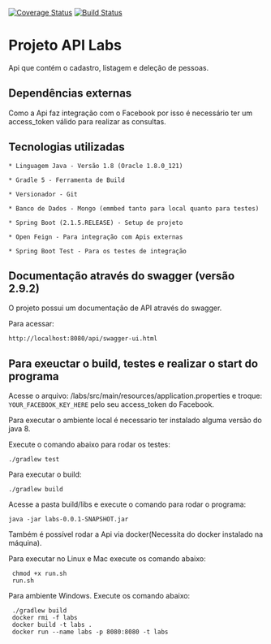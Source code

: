 [![Coverage Status](https://coveralls.io/repos/github/aoliveiradias/labs/badge.svg?branch=master)](https://coveralls.io/github/aoliveiradias/labs?branch=master) 
[![Build Status](https://travis-ci.com/aoliveiradias/labs.svg?branch=master)](https://travis-ci.com/aoliveiradias/labs)

# Projeto API Labs

Api que contém o cadastro, listagem e deleção de pessoas.

## Dependências externas

Como a Api faz integração com o Facebook por isso é necessário ter um access_token válido para realizar as consultas.

## Tecnologias utilizadas

    * Linguagem Java - Versão 1.8 (Oracle 1.8.0_121)
    
    * Gradle 5 - Ferramenta de Build
    
    * Versionador - Git
    
    * Banco de Dados - Mongo (emmbed tanto para local quanto para testes)
    
    * Spring Boot (2.1.5.RELEASE) - Setup de projeto
    
    * Open Feign - Para integração com Apis externas
    
    * Spring Boot Test - Para os testes de integração

## Documentação através do swagger (versão 2.9.2)

O projeto possui um documentação de API através do swagger.

Para acessar:

``http://localhost:8080/api/swagger-ui.html``

## Para exeuctar o build, testes e realizar o start do programa

Acesse o arquivo:
/labs/src/main/resources/application.properties e troque: `YOUR_FACEBOOK_KEY_HERE` pelo seu access_token do Facebook.

Para executar o ambiente local é necessario ter instalado alguma versão do java 8.

Execute o comando abaixo para rodar os testes:

```
./gradlew test
```

Para executar o build:

```
./gradlew build
```

Acesse a pasta build/libs e execute o comando para rodar o programa:

```
java -jar labs-0.0.1-SNAPSHOT.jar
```

Também é possível rodar a Api via docker(Necessita do docker instalado na máquina).

Para executar no Linux e Mac execute os comando abaixo:

```
 chmod +x run.sh  
 run.sh
```
Para ambiente Windows. Execute os comando abaixo:
```
 ./gradlew build
 docker rmi -f labs
 docker build -t labs .
 docker run --name labs -p 8080:8080 -t labs
```
